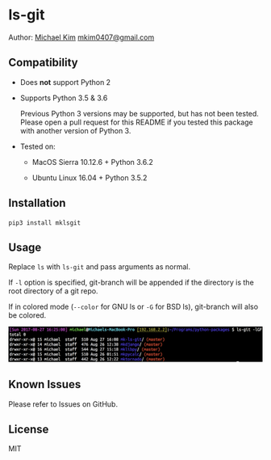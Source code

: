 # ls-git

Author: [Michael Kim](http://michaelkim0407.com) <mkim0407@gmail.com>

## Compatibility

* Does **not** support Python 2

* Supports Python 3.5 & 3.6

    Previous Python 3 versions may be supported, but has not been tested. Please open a pull request for this README if you tested this package with another version of Python 3.

* Tested on:

    - MacOS Sierra 10.12.6 + Python 3.6.2

    - Ubuntu Linux 16.04 + Python 3.5.2

## Installation

```
pip3 install mklsgit
```

## Usage

Replace `ls` with `ls-git` and pass arguments as normal.

If `-l` option is specified, git-branch will be appended if the directory is the root directory of a git repo.

If in colored mode (`--color` for GNU ls or `-G` for BSD ls), git-branch will also be colored.

![Screenshot](screenshot.png)

## Known Issues

Please refer to Issues on GitHub.

## License

MIT

